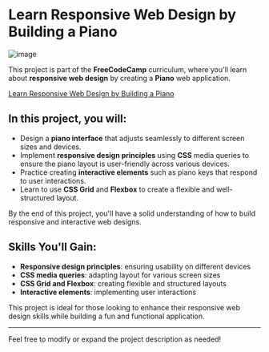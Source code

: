# Learn Responsive Web Design by Building a Piano

![image](https://github.com/user-attachments/assets/9faaa005-1677-4250-ba17-0643a73f452c)


This project is part of the **FreeCodeCamp** curriculum, where you'll learn about **responsive web design** by creating a **Piano** web application.

[Learn Responsive Web Design by Building a Piano](https://freecodecamp-responsive-web-design.github.io/learn-responsive-web-design-by-building-a-piano/)

## In this project, you will:
- Design a **piano interface** that adjusts seamlessly to different screen sizes and devices.
- Implement **responsive design principles** using **CSS** media queries to ensure the piano layout is user-friendly across various devices.
- Practice creating **interactive elements** such as piano keys that respond to user interactions.
- Learn to use **CSS Grid** and **Flexbox** to create a flexible and well-structured layout.

By the end of this project, you'll have a solid understanding of how to build responsive and interactive web designs.

## Skills You'll Gain:
- **Responsive design principles**: ensuring usability on different devices
- **CSS media queries**: adapting layout for various screen sizes
- **CSS Grid and Flexbox**: creating flexible and structured layouts
- **Interactive elements**: implementing user interactions

This project is ideal for those looking to enhance their responsive web design skills while building a fun and functional application.

---

Feel free to modify or expand the project description as needed!
